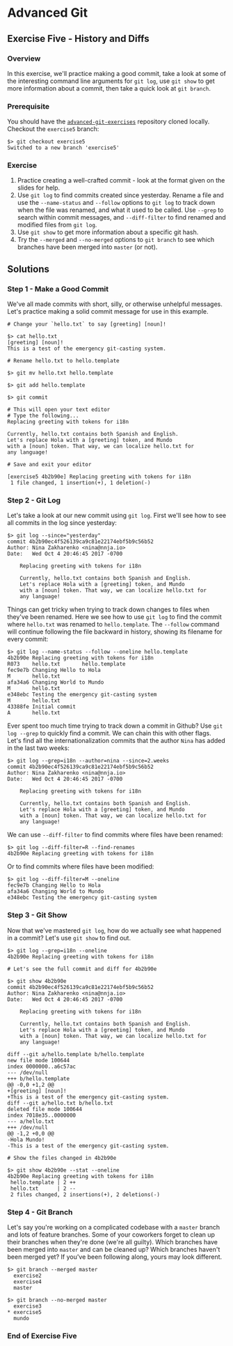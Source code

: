 # Advanced Git

## Exercise Five - History and Diffs

### Overview

In this exercise, we'll practice making a good commit, take a look at some of the interesting command line arguments for `git log`, use `git show` to get more information about a commit, then take a quick look at `git branch`.

### Prerequisite

You should have the [`advanced-git-exercises`](https://github.com/nnja/advanced-git-exercises) repository cloned locally. Checkout the `exercise5` branch:

```
$> git checkout exercise5
Switched to a new branch 'exercise5'
```

### Exercise

1. Practice creating a well-crafted commit - look at the format given on the slides for help.
2. Use `git log` to find commits created since yesterday. Rename a file and use the `--name-status` and `--follow` options to `git log` to track down when the file was renamed, and what it used to be called. Use `--grep` to search within commit messages, and `--diff-filter` to find renamed and modified files from `git log`.
3. Use `git show` to get more information about a specific git hash.
4. Try the `--merged` and `--no-merged` options to `git branch` to see which branches have been merged into `master` (or not).

## Solutions

### Step 1 - Make a Good Commit

We've all made commits with short, silly, or otherwise unhelpful messages. Let's practice making a solid commit message for use in this example.

```
# Change your `hello.txt` to say [greeting] [noun]!

$> cat hello.txt
[greeting] [noun]!
This is a test of the emergency git-casting system.

# Rename hello.txt to hello.template

$> git mv hello.txt hello.template

$> git add hello.template

$> git commit

# This will open your text editor
# Type the following...
Replacing greeting with tokens for i18n

Currently, hello.txt contains both Spanish and English.
Let's replace Hola with a [greeting] token, and Mundo
with a [noun] token. That way, we can localize hello.txt for
any language!

# Save and exit your editor

[exercise5 4b2b90e] Replacing greeting with tokens for i18n
 1 file changed, 1 insertion(+), 1 deletion(-)
```

### Step 2 - Git Log

Let's take a look at our new commit using `git log`. First we'll see how to see all commits in the log since yesterday:

```
$> git log --since="yesterday"
commit 4b2b90ec4f526139ca9c81e22174ebf5b9c56b52
Author: Nina Zakharenko <nina@nnja.io>
Date:   Wed Oct 4 20:46:45 2017 -0700

    Replacing greeting with tokens for i18n

    Currently, hello.txt contains both Spanish and English.
    Let's replace Hola with a [greeting] token, and Mundo
    with a [noun] token. That way, we can localize hello.txt for
    any language!
```

Things can get tricky when trying to track down changes to files when they've been renamed. Here we see how to use `git log` to find the commit where `hello.txt` was renamed to `hello.template`. The `--follow` command will continue following the file backward in history, showing its filename for every commit:

```
$> git log --name-status --follow --oneline hello.template
4b2b90e Replacing greeting with tokens for i18n
R073    hello.txt       hello.template
fec9e7b Changing Hello to Hola
M       hello.txt
afa34a6 Changing World to Mundo
M       hello.txt
e348ebc Testing the emergency git-casting system
M       hello.txt
43388fe Initial commit
A       hello.txt
```

Ever spent too much time trying to track down a commit in Github? Use `git log --grep` to quickly find a commit. We can chain this with other flags. Let's find all the internationalization commits that the author `Nina` has added in the last two weeks:

```
$> git log --grep=i18n --author=nina --since=2.weeks
commit 4b2b90ec4f526139ca9c81e22174ebf5b9c56b52
Author: Nina Zakharenko <nina@nnja.io>
Date:   Wed Oct 4 20:46:45 2017 -0700

    Replacing greeting with tokens for i18n

    Currently, hello.txt contains both Spanish and English.
    Let's replace Hola with a [greeting] token, and Mundo
    with a [noun] token. That way, we can localize hello.txt for
    any language!
```

We can use `--diff-filter` to find commits where files have been renamed:

```
$> git log --diff-filter=R --find-renames
4b2b90e Replacing greeting with tokens for i18n
```

Or to find commits where files have been modified:

```
$> git log --diff-filter=M --oneline
fec9e7b Changing Hello to Hola
afa34a6 Changing World to Mundo
e348ebc Testing the emergency git-casting system
```

### Step 3 - Git Show

Now that we've mastered `git log`, how do we actually see what happened in a commit? Let's use `git show` to find out.

```
$> git log --grep=i18n --oneline
4b2b90e Replacing greeting with tokens for i18n

# Let's see the full commit and diff for 4b2b90e

$> git show 4b2b90e
commit 4b2b90ec4f526139ca9c81e22174ebf5b9c56b52
Author: Nina Zakharenko <nina@nnja.io>
Date:   Wed Oct 4 20:46:45 2017 -0700

    Replacing greeting with tokens for i18n

    Currently, hello.txt contains both Spanish and English.
    Let's replace Hola with a [greeting] token, and Mundo
    with a [noun] token. That way, we can localize hello.txt for
    any language!

diff --git a/hello.template b/hello.template
new file mode 100644
index 0000000..a6c57ac
--- /dev/null
+++ b/hello.template
@@ -0,0 +1,2 @@
+[greeting] [noun]!
+This is a test of the emergency git-casting system.
diff --git a/hello.txt b/hello.txt
deleted file mode 100644
index 7018e35..0000000
--- a/hello.txt
+++ /dev/null
@@ -1,2 +0,0 @@
-Hola Mundo!
-This is a test of the emergency git-casting system.

# Show the files changed in 4b2b90e

$> git show 4b2b90e --stat --oneline
4b2b90e Replacing greeting with tokens for i18n
 hello.template | 2 ++
 hello.txt      | 2 --
 2 files changed, 2 insertions(+), 2 deletions(-)
```

### Step 4 - Git Branch

Let's say you're working on a complicated codebase with a `master` branch and lots of feature branches. Some of your coworkers forget to clean up their branches when they're done (we're all guilty). Which branches have been merged into `master` and can be cleaned up? Which branches haven't been merged yet? If you've been following along, yours may look different.

```
$> git branch --merged master
  exercise2
  exercise4
  master

$> git branch --no-merged master
  exercise3
* exercise5
  mundo
```

### End of Exercise Five
